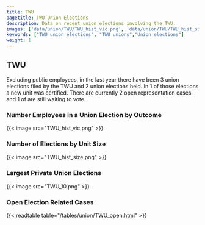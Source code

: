 ```yaml
---
title: TWU
pagetitle: TWU Union Elections
description: Data on recent union elections involving the TWU.
images: ['data/union/TWU/TWU_hist_vic.png', 'data/union/TWU/TWU_hist_size.png', 'data/union/TWU/TWU_10.png']
keywords: ["TWU union elections", "TWU unions","Union elections"]
weight: 1
---
```

##  TWU

Excluding public employees, in the last year there have been 3 union elections filed by the TWU and 2 union elections held. In 1 of those elections a new unit was certified. There are currently 2 open representation cases and 1 of are still waiting to vote.

### Number Employees in a Union Election by Outcome
{{< image src="TWU_hist_vic.png" >}}

### Number of Elections by Unit Size
{{< image src="TWU_hist_size.png" >}}

### Largest Private Union Elections
{{< image src="TWU_10.png" >}}

### Open Election Related Cases
{{< readtable table="/tables/union/TWU_open.html" >}}

